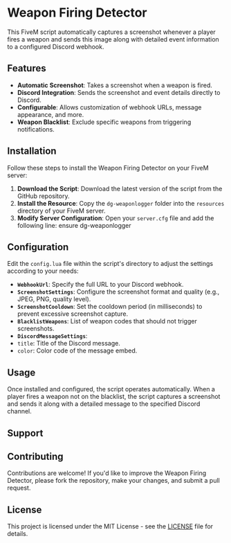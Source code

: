 # Weapon Firing Detector

This FiveM script automatically captures a screenshot whenever a player fires a weapon and sends this image along with detailed event information to a configured Discord webhook.

## Features

- **Automatic Screenshot**: Takes a screenshot when a weapon is fired.
- **Discord Integration**: Sends the screenshot and event details directly to Discord.
- **Configurable**: Allows customization of webhook URLs, message appearance, and more.
- **Weapon Blacklist**: Exclude specific weapons from triggering notifications.

## Installation

Follow these steps to install the Weapon Firing Detector on your FiveM server:

1. **Download the Script**:
   Download the latest version of the script from the GitHub repository.
2. **Install the Resource**:
   Copy the `dg-weaponlogger` folder into the `resources` directory of your FiveM server.
3. **Modify Server Configuration**:
   Open your `server.cfg` file and add the following line: ensure dg-weaponlogger

## Configuration

Edit the `config.lua` file within the script's directory to adjust the settings according to your needs:

- **`WebhookUrl`**: Specify the full URL to your Discord webhook.
- **`ScreenshotSettings`**: Configure the screenshot format and quality (e.g., JPEG, PNG, quality level).
- **`ScreenshotCooldown`**: Set the cooldown period (in milliseconds) to prevent excessive screenshot capture.
- **`BlacklistWeapons`**: List of weapon codes that should not trigger screenshots.
- **`DiscordMessageSettings`**:
- `title`: Title of the Discord message.
- `color`: Color code of the message embed.

## Usage

Once installed and configured, the script operates automatically. When a player fires a weapon not on the blacklist, the script captures a screenshot and sends it along with a detailed message to the specified Discord channel.

## Support



## Contributing

Contributions are welcome! If you'd like to improve the Weapon Firing Detector, please fork the repository, make your changes, and submit a pull request.

## License

This project is licensed under the MIT License - see the [LICENSE](LICENSE.md) file for details.
